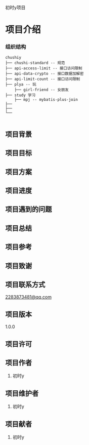 初时y项目
# 项目介绍

### 组织结构

```
chushiy
├── chushi-standard -- 规范
├── api-access-limit -- 接口访问限制
├── api-data-crypto -- 接口数据加解密
├── api-limit-count -- 接口访问限制
├── plya -- 玩
    ├── girl-friend -- 女朋友
├── study 学习
    ├── mpj -- mybatis-plus-join
├── 
├── 
└── 


```

## 项目背景

## 项目目标

## 项目方案

## 项目进度

## 项目遇到的问题

## 项目总结

## 项目参考

## 项目致谢

## 项目联系方式
2283873481@qq.com

## 项目版本
1.0.0

## 项目许可

## 项目作者
1. 初时y

## 项目维护者
1. 初时y

## 项目献者
1. 初时y
